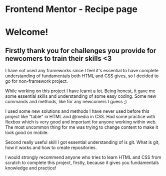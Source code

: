 # Frontend Mentor - Recipe page

# Welcome!

## Firstly thank you for challenges you provide for newcomers to train their skills <3

I have not used any frameworks since I feel it's essential to have complete understanding of fundamentals both HTML and CSS gives, so I decided to go for non-framework project.

While working on this project I have learnt a lot. Being honest, it gave me some essential skills and understanding of some easy coding. Some new commands and methods, 
like for any newcomers I guess ;)

I used some new solutions and methods I have never used before this project like "table" in HTML and @media in CSS. Had some practice with flexbox which is very good 
and important for anyone working within web. The most uncommon thing for me was trying to change content to make it look good on mobile.

Second really useful skill I got essential understanding of is git. What is git, how it works and how to create repositories.

I would strongly recommend anyone who tries to learn HTML and CSS from scratch to complete this project, firstly, because it gives you fundamentals knowledge and practice!
